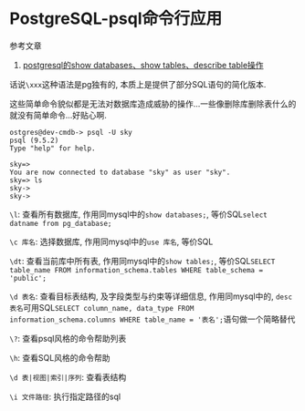 # PostgreSQL-psql命令行应用

参考文章

1. [postgresql的show databases、show tables、describe table操作](http://blog.csdn.net/u011402596/article/details/38510547)

话说`\xxx`这种语法是pg独有的, 本质上是提供了部分SQL语句的简化版本.

这些简单命令貌似都是无法对数据库造成威胁的操作...一些像删除库删除表什么的就没有简单命令...好贴心啊.

```
ostgres@dev-cmdb-> psql -U sky
psql (9.5.2)
Type "help" for help.

sky=> 
You are now connected to database "sky" as user "sky".
sky=> ls
sky-> 
sky-> 

```

`\l`: 查看所有数据库, 作用同mysql中的`show databases;`, 等价SQL`select datname from pg_database;`

`\c 库名`: 选择数据库, 作用同mysql中的`use 库名`, 等价SQL

`\dt`: 查看当前库中所有表, 作用同mysql中的`show tables;`, 等价SQL`SELECT table_name FROM information_schema.tables WHERE table_schema = 'public';`

`\d 表名`: 查看目标表结构, 及字段类型与约束等详细信息, 作用同mysql中的, `desc 表名`可用SQL`SELECT column_name, data_type FROM information_schema.columns WHERE table_name = '表名';`语句做一个简略替代

`\?`: 查看psql风格的命令帮助列表

`\h`: 查看SQL风格的命令帮助

`\d 表|视图|索引|序列`: 查看表结构

`\i 文件路径`: 执行指定路径的sql